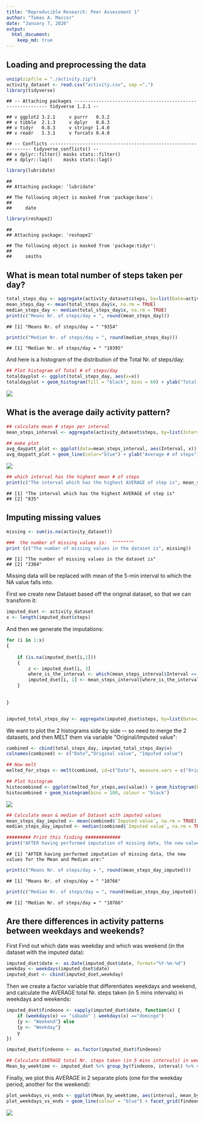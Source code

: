 ```yaml
---
title: "Reproducible Research: Peer Assessment 1"
author: "Tomas A. Maccor"
date: "January 7, 2020"
output: 
  html_document:
    keep_md: true
---
```




## Loading and preprocessing the data



```r
unzip(zipfile = "./activity.zip")
activity_dataset <- read.csv("activity.csv", sep =",")
library(tidyverse)
```

```
## -- Attaching packages ------------------------------------------------------------ tidyverse 1.2.1 --
```

```
## v ggplot2 3.2.1     v purrr   0.3.2
## v tibble  2.1.3     v dplyr   0.8.3
## v tidyr   0.8.3     v stringr 1.4.0
## v readr   1.3.1     v forcats 0.4.0
```

```
## -- Conflicts --------------------------------------------------------------- tidyverse_conflicts() --
## x dplyr::filter() masks stats::filter()
## x dplyr::lag()    masks stats::lag()
```

```r
library(lubridate)
```

```
## 
## Attaching package: 'lubridate'
```

```
## The following object is masked from 'package:base':
## 
##     date
```

```r
library(reshape2)
```

```
## 
## Attaching package: 'reshape2'
```

```
## The following object is masked from 'package:tidyr':
## 
##     smiths
```


## What is mean total number of steps taken per day?



```r
total_steps_day <- aggregate(activity_dataset$steps, by=list(Date=activity_dataset$date), na.rm=TRUE, FUN=sum)
mean_steps_day <- mean(total_steps_day$x, na.rm = TRUE)
median_steps_day <- median(total_steps_day$x, na.rm = TRUE)
print(c("Means Nr. of steps/day = ", round(mean_steps_day)))
```

```
## [1] "Means Nr. of steps/day = " "9354"
```

```r
print(c("Median Nr. of steps/day = ", round(median_steps_day)))
```

```
## [1] "Median Nr. of steps/day = " "10395"
```



And here is a histogram of the distribution of the Total Nr. of steps/day:


```r
## Plot histogram of Total # of steps/day
totaldayplot <- ggplot(total_steps_day, aes(x=x))
totaldayplot + geom_histogram(fill = "black", bins = 60) + ylab("Total # of steps / day") + ggtitle("Histogram of TOTAL # OF STEPS/DAY")
```

![](PA1_template_files/figure-html/unnamed-chunk-3-1.png)<!-- -->



## What is the average daily activity pattern?


```r
## calculate mean # steps per interval
mean_steps_interval <- aggregate(activity_dataset$steps, by=list(Interval=activity_dataset$interval), na.rm=TRUE, FUN=mean)

## make plot
avg_daypatt_plot <- ggplot(data=mean_steps_interval, aes(Interval, x))
avg_daypatt_plot + geom_line(color="blue") + ylab("Average # of steps") + theme_bw() + ggtitle("Average # of steps per 5-min interval")
```

![](PA1_template_files/figure-html/unnamed-chunk-4-1.png)<!-- -->

```r
## which interval has the highest mean # of steps
print(c("The interval which has the highest AVERAGE of step is", mean_steps_interval[which.max(mean_steps_interval$x), 1]))
```

```
## [1] "The interval which has the highest AVERAGE of step is"
## [2] "835"
```



## Imputing missing values


```r
missing <- sum(is.na(activity_dataset))

###  the number of missing values is:  """"""""
print (c("The number of missing values in the dataset is", missing))
```

```
## [1] "The number of missing values in the dataset is"
## [2] "2304"
```


Missing data will be replaced with mean of the 5-min interval to which the NA value falls into.

First we create new Dataset based off the original dataset, so that we can transform it:


```r
imputed_dset <- activity_dataset
x <- length(imputed_dset$steps)
```


And then we generate the imputations:


```r
for (i in 1:x)  
{
    
    if (is.na(imputed_dset[i,1])) 
    { 
        z <- imputed_dset[i, 3]
        where_is_the_interval <- which(mean_steps_interval$Interval == z)
        imputed_dset[i, 1] <- mean_steps_interval[where_is_the_interval, 2]
    }
    
    
}


imputed_total_steps_day <- aggregate(imputed_dset$steps, by=list(Date=imputed_dset$date), na.rm=TRUE, FUN=sum)
```


We want to plot the 2 histograms side by side  -- so need to merge the 2 datasets, and then MELT them via variable "Original/Imputed value":


```r
combined <- cbind(total_steps_day, imputed_total_steps_day$x)
colnames(combined) <- c("Date","Original value", "Imputed value")

## Now melt
melted_for_steps <- melt(combined, id=c("Date"), measure.vars = c("Original value", "Imputed value"))

## Plot histogram
histocombined <- ggplot(melted_for_steps,aes(value)) + geom_histogram(binwidth = 1) + facet_wrap(~variable)
histocombined + geom_histogram(bins = 100, colour = "black")
```

![](PA1_template_files/figure-html/unnamed-chunk-8-1.png)<!-- -->

```r
## Calculate mean & median of Dataset with imputed values
mean_steps_day_imputed <- mean(combined$`Imputed value`, na.rm = TRUE)
median_steps_day_imputed <- median(combined$`Imputed value`, na.rm = TRUE)

######### Print this finding #############
print("AFTER having performed imputation of missing data, the new values for the Mean and Median are:")
```

```
## [1] "AFTER having performed imputation of missing data, the new values for the Mean and Median are:"
```

```r
print(c("Means Nr. of steps/day = ", round(mean_steps_day_imputed)))
```

```
## [1] "Means Nr. of steps/day = " "10766"
```

```r
print(c("Median Nr. of steps/day = ", round(median_steps_day_imputed)))
```

```
## [1] "Median Nr. of steps/day = " "10766"
```


## Are there differences in activity patterns between weekdays and weekends?

First Find out which date was weekday and which was weekend (in the dataset with the imputed data):


```r
imputed_dset$date <- as.Date(imputed_dset$date, format="%Y-%m-%d")
weekday <- weekdays(imputed_dset$date)
imputed_dset <- cbind(imputed_dset,weekday)
```


Then we create a factor variable that differentiates weekdays and weekend, and calculate the AVERAGE total Nr. steps taken (in 5 mins intervals) in weekdays and weekends:


```r
imputed_dset$findeono <- sapply(imputed_dset$date, function(x) {
    if (weekdays(x) == "sábado" | weekdays(x) =="domingo") 
    {y <- "Weekend"} else 
    {y <- "Weekday"}
    y
})

imputed_dset$findeono <- as.factor(imputed_dset$findeono)

## Calculate AVERAGE total Nr. steps taken (in 5 mins intervals) in weekdays and weekends
Mean_by_weektime <- imputed_dset %>% group_by(findeono, interval) %>% summarise(mean_by_interval = mean(steps))
```


Finally, we plot this AVERAGE in 2 separate plots (one for the weekday period, another for the weekend):


```r
plot_weekdays_vs_ends <- ggplot(Mean_by_weektime, aes(interval, mean_by_interval)) 
plot_weekdays_vs_ends + geom_line(colour = "blue") + facet_grid(findeono ~ .) + ylab("Average Nr. of steps")
```

![](PA1_template_files/figure-html/unnamed-chunk-11-1.png)<!-- -->
